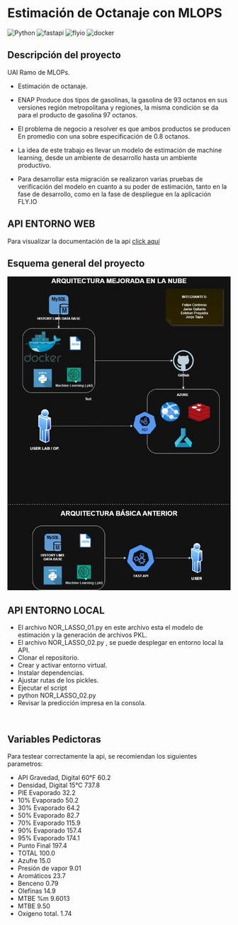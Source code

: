 # Estimación de Octanaje con MLOPS
![Python](https://img.shields.io/badge/python-3.10.10-blue)
![fastapi](https://img.shields.io/badge/FastApi-yellow)
![flyio](https://img.shields.io/badge/Fly.io-purple)
![docker](https://img.shields.io/badge/Docker-purple)

## Descripción del proyecto

UAI Ramo de MLOPs. 

- Estimación de octanaje.
- ENAP Produce dos tipos de gasolinas, la gasolina de 93 octanos en sus versiones región metropolitana y regiones, la misma condición se da para el producto de gasolina 97 octanos. 

- El problema de negocio a resolver es que ambos productos se producen En promedio con una sobre especificación de 0.8 octanos. 

- La idea de este trabajo es llevar un modelo de estimación de machine learning, desde un ambiente de desarrollo hasta un ambiente productivo.

- Para desarrollar esta migración se realizaron varias pruebas de verificación del modelo en cuanto a su poder de estimación, tanto en la fase de desarrollo, como en la fase de despliegue en la aplicación FLY.IO



## API ENTORNO WEB
Para visualizar la documentación de la api [click aquí](https://api-nor-test2.fly.dev/docs)

## Esquema general del proyecto
<img src="sources/images/Arquitectura.png" alt="esquema" width="600"/>

## API ENTORNO LOCAL
- El archivo NOR_LASSO_01.py en este archivo esta el modelo de estimación y la generación de archivos PKL.
- El archivo NOR_LASSO_02.py , se puede desplegar en entorno local la API.
- Clonar el repositorio.
- Crear y activar entorno virtual.
- Instalar dependencias.
- Ajustar rutas de los pickles.
- Ejecutar el script
- python NOR_LASSO_02.py
- Revisar la predicción impresa en la consola.


<br>

## Variables Pedictoras

Para testear correctamente la api, se recomiendan los siguientes parametros:

- API Gravedad, Digital 60°F	60.2
- Densidad, Digital 15°C	737.8
- PIE Evaporado	32.2
- 10% Evaporado	50.2
- 30% Evaporado	64.2
- 50% Evaporado	82.7
- 70% Evaporado	115.9
- 90% Evaporado	157.4
- 95% Evaporado	174.1
- Punto Final	197.4
- TOTAL	100.0
- Azufre	15.0
- Presión de vapor	9.01
- Aromáticos	23.7
- Benceno	0.79
- Olefinas	14.9
- MTBE %m	9.6013
- MTBE	9.50
- Oxígeno total.	1.74





